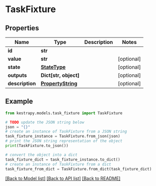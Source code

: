 # TaskFixture


## Properties

Name | Type | Description | Notes
------------ | ------------- | ------------- | -------------
**id** | **str** |  | 
**value** | **str** |  | [optional] 
**state** | [**StateType**](StateType.md) |  | [optional] 
**outputs** | **Dict[str, object]** |  | [optional] 
**description** | [**PropertyString**](PropertyString.md) |  | [optional] 

## Example

```python
from kestrapy.models.task_fixture import TaskFixture

# TODO update the JSON string below
json = "{}"
# create an instance of TaskFixture from a JSON string
task_fixture_instance = TaskFixture.from_json(json)
# print the JSON string representation of the object
print(TaskFixture.to_json())

# convert the object into a dict
task_fixture_dict = task_fixture_instance.to_dict()
# create an instance of TaskFixture from a dict
task_fixture_from_dict = TaskFixture.from_dict(task_fixture_dict)
```
[[Back to Model list]](../README.md#documentation-for-models) [[Back to API list]](../README.md#documentation-for-api-endpoints) [[Back to README]](../README.md)



